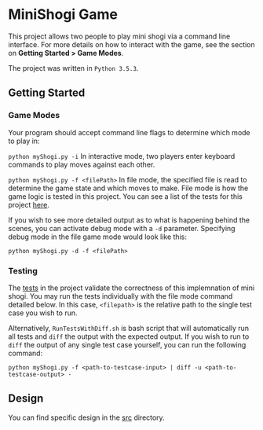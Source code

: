 # MiniShogi Game

This project allows two people to play mini shogi via a command line interface. For more details on how to interact with the game, see the section on **Getting Started > Game Modes**. 

The project was written in `Python 3.5.3`.

## Getting Started

### Game Modes

Your program should accept command line flags to determine which mode to play in:

``` python myShogi.py -i ```
In interactive mode, two players enter keyboard commands to play moves against each other.

```python myShogi.py -f <filePath>```
In file mode, the specified file is read to determine the game state and which moves to make. File mode is how the game logic is tested in this project. You can see a list of the tests for this project [here](Tests/).

If you wish to see more detailed output as to what is happening behind the scenes, you can activate debug mode with a `-d` parameter. Specifying debug mode in the file game mode would look like this:

```python myShogi.py -d -f <filePath>```

### Testing

The [tests](Tests/) in the project validate the correctness of this implemnation of mini shogi. You may run the tests individually with the file mode command detailed below. In this case, ```<filepath>``` is the relative path to the single test case you wish to run.

Alternatively, `RunTestsWithDiff.sh` is bash script that will automatically run all tests and `diff` the output with the expected output. If you wish to run to `diff` the output of any single test case yourself, you can run the following command:

```python myShogi.py -f <path-to-testcase-input> | diff -u <path-to-testcase-output> -```


## Design
You can find specific design in the [src](src/) directory.